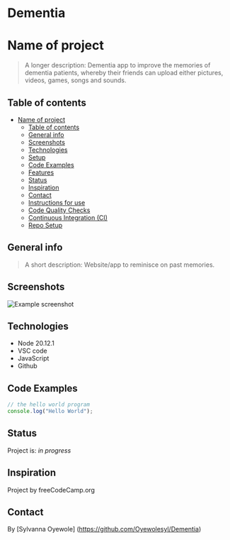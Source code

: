 # Dementia
# Name of project

> A longer description:
Dementia app to improve the memories of dementia patients, whereby their friends can upload either pictures, videos, games, songs and sounds.

## Table of contents

- [Name of project](#name-of-project)
  - [Table of contents](#table-of-contents)
  - [General info](#general-info)
  - [Screenshots](#screenshots)
  - [Technologies](#technologies)
  - [Setup](#setup)
  - [Code Examples](#code-examples)
  - [Features](#features)
  - [Status](#status)
  - [Inspiration](#inspiration)
  - [Contact](#contact)
  - [Instructions for use](#instructions-for-use)
  - [Code Quality Checks](#code-quality-checks)
  - [Continuous Integration (CI)](#continuous-integration-ci)
  - [Repo Setup](#repo-setup)

## General info

> A short description:
Website/app to reminisce on past memories.

## Screenshots

![Example screenshot](./)

## Technologies

- Node 20.12.1
- VSC code
- JavaScript
- Github

## Code Examples

```js
// the hello world program
console.log("Hello World");
```

## Status

Project is: _in progress_

## Inspiration

Project by freeCodeCamp.org

## Contact

By [Sylvanna Oyewole] (https://github.com/Oyewolesyl/Dementia)




